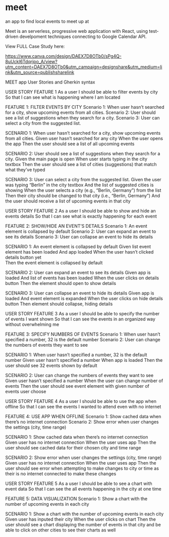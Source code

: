 # meet
an app to find local events to meet up at

Meet is an serverless, progressive web application with React, using test-driven develpoment techniques connecting to Google Calendar API.

View FULL Case Study here:

https://www.canva.com/design/DAEX7D8OTb0/sPg4Q-8uUckl6Tdqrjpo_A/view?utm_content=DAEX7D8OTb0&utm_campaign=designshare&utm_medium=link&utm_source=publishsharelink

MEET app User Stories and Gherkin syntax 


USER STORY FEATURE 1
As a user
I should be able to filter events by city 
So that I can see what is happening where I am located 

FEATURE 1: FILTER EVENTS BY CITY
Scenario 1: When user hasn’t searched for a city, show upcoming events from all cities.
Scenario 2: User should see a list of suggestions when they search for a city.
Scenario 3: User can select a city from the suggested list.

SCENARIO 1: When user hasn’t searched for a city, show upcoming events from all cities.
Given user hasn’t searched for any city When the user opens the app Then the user should see a list of all upcoming events

SCENARIO 2: User should see a list of suggestions when they search for a city.
Given the main page is open When user starts typing in the city textbox Then the user should see a list of cities (suggestions) that match what they’ve typed

SCENARIO 3: User can select a city from the suggested list.
Given the user was typing “Berlin” in the city textbox And the list of suggested cities is showing When the user selects a city (e.g., “Berlin, Germany”) from the list Then their city should be changed to that city (i.e., “Berlin, Germany”) And the user should receive a list of upcoming events in that city

USER STORY FEATURE 2
As a user
I should be able to show and hide an events details 
So that I can see what is exactly happening for each event  


FEATURE 2: SHOW/HIDE AN EVENT’S DETAILS
Scenario 1: An event element is collapsed by default 
Scenario 2: User can expand an event to see its details 
Scenario 3: User can collapse an event to hide its details 

SCENARIO 1: An event element is collapsed by default 
Given list event element has been loaded
And app loaded 
When the user hasn’t clicked details button yet  
Then the event element is collapsed by default 

SCENARIO 2: User can expand an event to see its details 
Given app is loaded 
And list of events has been loaded 
When the user clicks on details button
Then the element should open to show details

SCENARIO 3: User can collapse an event to hide its details 
Given app is loaded 
And event element is expanded 
When the user clicks on hide details button 
Then element should collapse, hiding details 


USER STORY FEATURE 3
As a user
I should be able to specify the number of events I want shown 
So that I can see the events in an organized way without overwhelming me 


FEATURE 3: SPECIFY NUMBERS OF EVENTS
Scenario 1: When user hasn’t specified a number, 32 is the default number 
Scenario 2: User can change the numbers of events they want to see 

SCENARIO 1: When user hasn’t specified a number, 32 is the default number 
Given user hasn’t specified a number
When app is loaded 
Then the user should see 32 events shown by default 

SCENARIO 2: User can change the numbers of events they want to see 
Given user hasn’t specified a number
When the user can change number of events 
Then the user should see event element with given number of events user choose 



USER STORY FEATURE 4
As a user
I should be able to use the app when offline
So that I can see the events I wanted to attend even with no internet 



FEATURE 4: USE APP WHEN OFFLINE
Scenario 1: Show cached data when there’s no internet connection 
Scenario 2: Show error when user changes the settings (city, time range) 

SCENARIO 1: Show cached data when there’s no internet connection 
Given user has no internet connection 
When the user uses app 
Then the user should see cached data for their chosen city and time range 

SCENARIO 2: Show error when user changes the settings (city, time range)  
Given user has no internet connection 
When the user uses app 
Then the user should see error when attempting to make changes to city or time as their is no internet connected to make these changes 


USER STORY FEATURE 5
As a user
I should be able to see a chart with event data
So that I can see the all events happening in the city at one time 


FEATURE 5: DATA VISUALIZATION 
Scenario 1: Show a chart with the number of upcoming events in each city  

SCENARIO 1: Show a chart with the number of upcoming events in each city  
Given user has inputed their city
When the user clicks on chart
Then the user should see a chart displaying the number of events in that city and be able to click on other cities to see their charts as well














